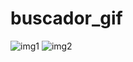# buscador_gif

![img1](https://i.imgur.com/Ca2oJjk.jpeg)
![img2](https://i.imgur.com/3ToU2fj.jpg)


